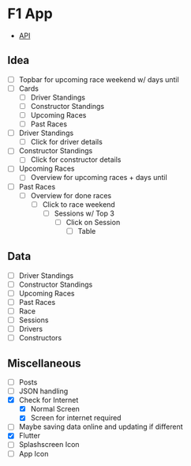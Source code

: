 # F1 App
- [API](http://ergast.com/mrd/)

## Idea
- [ ]  Topbar for upcoming race weekend w/ days until
- [ ] Cards
	- [ ] Driver Standings
	- [ ] Constructor Standings
	- [ ] Upcoming Races
	- [ ] Past Races
- [ ] Driver Standings
	- [ ] Click for driver details
- [ ] Constructor Standings
	- [ ] Click for constructor details
- [ ] Upcoming Races
	- [ ] Overview for upcoming races + days until
- [ ] Past Races
	- [ ] Overview for done races
		- [ ] Click to race weekend
			- [ ] Sessions w/ Top 3
				- [ ] Click on Session
					- [ ] Table

## Data
- [ ] Driver Standings
- [ ] Constructor Standings
- [ ] Upcoming Races
- [ ] Past Races
- [ ] Race
- [ ] Sessions
- [ ] Drivers
- [ ] Constructors

## Miscellaneous
- [ ] Posts
- [ ] JSON handling
- [x] Check for Internet
	- [x] Normal Screen
	- [x] Screen for internet required
- [ ] Maybe saving data online and updating if different
- [x] Flutter
- [ ] Splashscreen Icon
- [ ] App Icon

